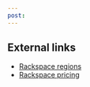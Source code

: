 ```yaml
---
post: 
---
```


## External links

*   [Rackspace regions](http://www.rackspace.com/knowledge_center/article/about-regions)
*   [Rackspace pricing](http://www.rackspace.com/cloud/public-pricing/)
